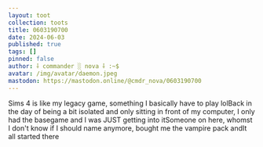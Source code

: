 ```yaml
---
layout: toot
collection: toots
title: 0603190700
date: 2024-06-03
published: true
tags: []
pinned: false
author: ⸸ commander ░ nova ⸸ :~$
avatar: /img/avatar/daemon.jpeg
mastodon: https://mastodon.online/@cmdr_nova/0603190700
---
```


Sims 4 is like my legacy game, something I basically have to play lolBack in the day of being a bit isolated and only sitting in front of my computer, I only had the basegame and I was JUST getting into itSomeone on here, whomst I don't know if I should name anymore, bought me the vampire pack andIt all started there
